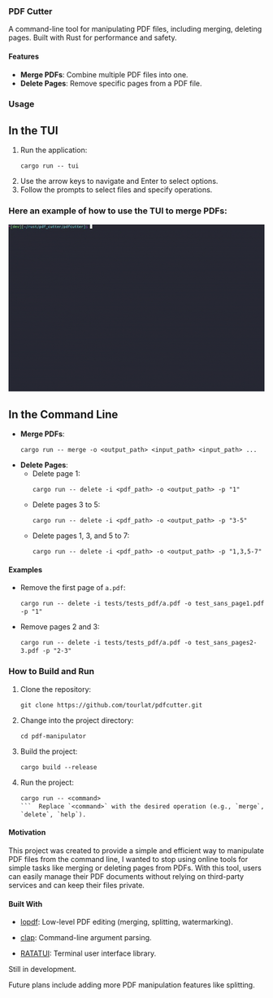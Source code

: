 ### PDF Cutter

A command-line tool for manipulating PDF files, including merging, deleting pages. Built with Rust for performance and safety.

#### Features

- **Merge PDFs**: Combine multiple PDF files into one.
- **Delete Pages**: Remove specific pages from a PDF file.

### Usage

## In the TUI

1. Run the application:
   ```
   cargo run -- tui
   ```
2. Use the arrow keys to navigate and Enter to select options.
3. Follow the prompts to select files and specify operations.

### Here an example of how to use the TUI to merge PDFs:

![TUI Merge Example](tests/pdfcutter-gif.gif)


## In the Command Line
- **Merge PDFs**:
  ```
  cargo run -- merge -o <output_path> <input_path> <input_path> ...
  ```
- **Delete Pages**:
    - Delete page 1:
        ```
        cargo run -- delete -i <pdf_path> -o <output_path> -p "1"
        ```
    - Delete pages 3 to 5:
        ```
        cargo run -- delete -i <pdf_path> -o <output_path> -p "3-5"
        ```
    - Delete pages 1, 3, and 5 to 7:
        ```
        cargo run -- delete -i <pdf_path> -o <output_path> -p "1,3,5-7"

        ```
#### Examples

- Remove the first page of `a.pdf`:
  ```
  cargo run -- delete -i tests/tests_pdf/a.pdf -o test_sans_page1.pdf -p "1"
  ```
- Remove pages 2 and 3:
  ```
  cargo run -- delete -i tests/tests_pdf/a.pdf -o test_sans_pages2-3.pdf -p "2-3"
  ```


### How to Build and Run

1. Clone the repository:
   ```
   git clone https://github.com/tourlat/pdfcutter.git
   ```
2. Change into the project directory:
   ```
   cd pdf-manipulator
   ```
3. Build the project:
   ```
   cargo build --release
   ```
4. Run the project:
   ```
   cargo run -- <command>
   ```  Replace `<command>` with the desired operation (e.g., `merge`, `delete`, `help`).

#### Motivation

This project was created to provide a simple and efficient way to manipulate PDF files from the command line, I wanted to stop using online tools for simple tasks like merging or deleting pages from PDFs. With this tool, users can easily manage their PDF documents without relying on third-party services and can keep their files private.

#### Built With

- [lopdf](https://crates.io/crates/lopdf): Low-level PDF editing (merging, splitting, watermarking).

- [clap](https://crates.io/crates/clap): Command-line argument parsing.

- [RATATUI](https://crates.io/crates/ratatui): Terminal user interface library.


Still in development. 

Future plans include adding more PDF manipulation features like splitting.
